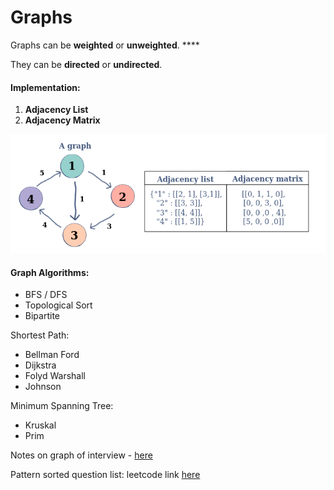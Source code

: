 # Graphs

Graphs can be **weighted** or **unweighted**. ****&#x20;

They can be **directed** or **undirected**.

#### Implementation:

1. **Adjacency List**
2. **Adjacency Matrix**

![](<../../.gitbook/assets/image (2) (1).png>)

#### Graph Algorithms:

* BFS / DFS
* Topological Sort
* Bipartite

Shortest Path:

* Bellman Ford
* Dijkstra
* Folyd Warshall
* Johnson

Minimum Spanning Tree:

* Kruskal
* Prim

Notes on graph of interview - [here](https://leetcode.com/discuss/general-discussion/1122034/important-graph-algorithm-notes-for-interview)

Pattern sorted question list: leetcode link [here](https://leetcode.com/discuss/general-discussion/655708/Graph-For-Beginners-Problems-or-Pattern-or-Sample-Solutions)
